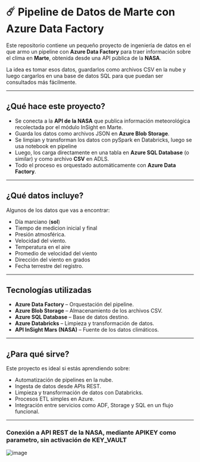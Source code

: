 # ☄️ Pipeline de Datos de Marte con Azure Data Factory

Este repositorio contiene un pequeño proyecto de ingeniería de datos en el que armo un pipeline con **Azure Data Factory** para traer información sobre el clima en **Marte**, obtenida desde una API pública de la **NASA**.

La idea es tomar esos datos, guardarlos como archivos CSV en la nube y luego cargarlos en una base de datos SQL para que puedan ser consultados más fácilmente.

---

## ¿Qué hace este proyecto?

- Se conecta a la **API de la NASA** que publica información meteorológica recolectada por el módulo InSight en Marte.
- Guarda los datos como archivos JSON en **Azure Blob Storage**.
- Se limpian y transforman los datos con pySpark en Databricks, luego se usa notebook en pipeline
- Luego, los carga directamente en una tabla en **Azure SQL Database** (o similar) y como archivo **CSV** en ADLS.
- Todo el proceso es orquestado automáticamente con **Azure Data Factory**.

---

##  ¿Qué datos incluye?

Algunos de los datos que vas a encontrar:
- Día marciano (**sol**)
- Tiempo de medicion inicial y final
- Presión atmosférica.
- Velocidad del viento.
- Temperatura en el aire
- Promedio de velocidad del viento
- Dirección del viento en grados
- Fecha terrestre del registro.

---

##  Tecnologías utilizadas

- **Azure Data Factory** – Orquestación del pipeline.
- **Azure Blob Storage** – Almacenamiento de los archivos CSV.
- **Azure SQL Database** – Base de datos destino.
- **Azure Databricks** – Limpieza y transformación de datos.
- **API InSight Mars (NASA)** – Fuente de los datos climáticos.

---

##  ¿Para qué sirve?

Este proyecto es ideal si estás aprendiendo sobre:
- Automatización de pipelines en la nube.
- Ingesta de datos desde APIs REST.
- Limpieza y transformación de datos con Databricks.
- Procesos ETL simples en Azure.
- Integración entre servicios como ADF, Storage y SQL en un flujo funcional.

---
### Conexión a API REST de la NASA, mediante APIKEY como parametro, sin activación de KEY_VAULT
![image](https://github.com/user-attachments/assets/fea44fa1-fa69-4eac-bd3e-b60818c52b69)





